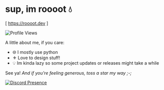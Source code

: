 # sup, im roooot 💧
[ https://roooot.dev ]

![Profile Views](https://komarev.com/ghpvc/?username=agenericapple&style=for-the-badge&color=blue)

A little about me, if you care:
- 🌐 I mostly use python
- ⚜️ Love to design stuff!
- 💡 Im kinda lazy so some project updates or releases might take a while

See ya! *And if you're feeling generous, toss a star my way ;-;*

[![Discord Presence](https://lanyard.cnrad.dev/api/919268666305024010)](https://discord.com/users/919268666305024010)
